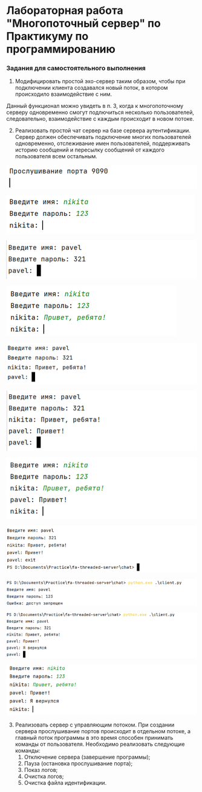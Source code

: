 # Лабораторная работа "Многопоточный сервер" по Практикуму по программированию

### Задания для самостоятельного выполнения

1. Модифицировать простой эхо-сервер таким образом, чтобы при подключении клиента создавался новый поток, в котором происходило взаимодействие с ним.

Данный функционал можно увидеть в п. 3, когда к многопоточному серверу одновременно смогут подлючиться несколько пользователей, следовательно, взаимодействие с каждым происходит в новом потоке.

2. Реализовать простой чат сервер на базе сервера аутентификации. Сервер должен обеспечивать подключение многих пользователей одновременно, отслеживание имен пользователей, поддерживать историю сообщений и пересылку сообщений от каждого пользователя всем остальным. 

![screenshot](images/1.png)

![screenshot](images/2.png)

![screenshot](images/3.png)

![screenshot](images/4.png)

![screenshot](images/5.png)

![screenshot](images/6.png)

![screenshot](images/7.png)

![screenshot](images/8.png)

![screenshot](images/9.png)

![screenshot](images/10.png)

![screenshot](images/11.png)

3. Реализовать сервер с управляющим потоком. При создании сервера прослушивание портов происходит в отдельном потоке, а главный поток программы в это время способен принимать команды от пользователя. Необходимо реализовать следующие команды:
    1. Отключение сервера (завершение программы);
    2. Пауза (остановка прослушивание порта);
    3. Показ логов;
    4. Очистка логов;
    5. Очистка файла идентификации.
